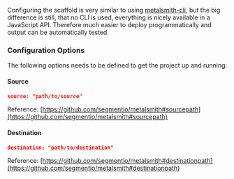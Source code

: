Configuring the scaffold is very similar to using [metalsmith-cli](https://github.com/segmentio/metalsmith#cli), but the big difference is still, that no CLI is used, everything is nicely available in a JavaScript API. 
Therefore much easier to deploy programmatically and output can be automatically tested.

### Configuration Options
The following options needs to be defined to get the project up and running:

#### Source

```json
source: "path/to/source"
```

Reference: [https://github.com/segmentio/metalsmith#sourcepath](https://github.com/segmentio/metalsmith#sourcepath)

#### Destination

```json
destination: "path/to/destination"
```

Reference: [https://github.com/segmentio/metalsmith#destinationpath](https://github.com/segmentio/metalsmith#destinationpath)
